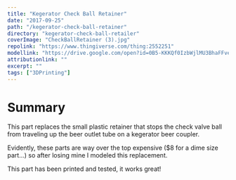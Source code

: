 ```yaml
---
title: "Kegerator Check Ball Retainer"
date: "2017-09-25"
path: "/kegerator-check-ball-retainer"
directory: "kegerator-check-ball-retailer"
coverImage: "CheckBallRetainer (3).jpg"
repolink: "https://www.thingiverse.com/thing:2552251"
modellink: "https://drive.google.com/open?id=0B5-KKKQf0IzbWjlMU3BhaFFveGM"
attributionlink: ""
excerpt: ""
tags: ["3DPrinting"]
---
```


# Summary

This part replaces the small plastic retainer that stops the check valve ball from traveling up the beer outlet tube on a kegerator beer coupler.

Evidently, these parts are way over the top expensive ($8 for a dime size part...) so after losing mine I modeled this replacement.

This part has been printed and tested, it works great!
